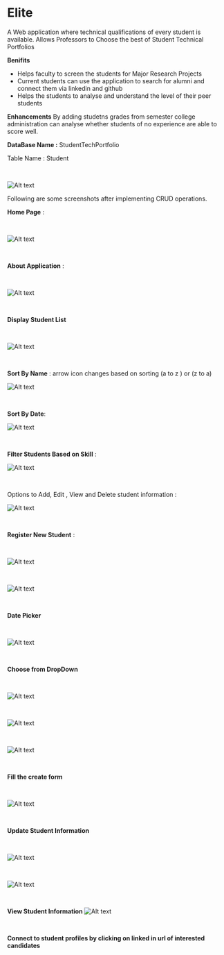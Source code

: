 # Elite
A Web application where technical qualifications of every student is available. Allows Professors to Choose the best of Student Technical Portfolios

**Benifits**

* Helps faculty to screen the students for Major Research Projects
* Current students can use the application to search for alumni and connect them via linkedin and github
* Helps the students to analyse and understand the level of their peer students

**Enhancements**
By adding studetns grades from semester college administration can analyse whether students of no experience are able to score well.


**DataBase Name :** StudentTechPortfolio

Table Name : Student
<p>&nbsp;</p>

![Alt text](/Elite/Images/database.jpg?raw=true "Optional Title")

Following are some screenshots after implementing CRUD operations.

**Home Page** : <p>&nbsp;</p>

![Alt text](/Elite/Images/Home%20Page.jpg?raw=true)
<p>&nbsp;</p>

**About Application** : 
<p>&nbsp;</p>


![Alt text](/Elite/Images/About.jpg?raw=true)
<p>&nbsp;</p>

**Display Student List**
<p>&nbsp;</p>


![Alt text](/Elite/Images/Student%20List.jpg?raw=true)
<p>&nbsp;</p>

**Sort By Name** : arrow icon changes based on sorting (a to z ) or (z to a)

![Alt text](/Elite/Images/Sorting.jpg?raw=true)
<p>&nbsp;</p>


**Sort By Date**:

![Alt text](/Elite/Images/Date%20Sorting.jpg?raw=true)
<p>&nbsp;</p>


**Filter Students Based on Skill** :

![Alt text](/Elite/Images/search%20python.jpg?raw=true)
<p>&nbsp;</p>


Options to Add, Edit , View and Delete student information :

![Alt text](/Elite/Images/Edit%20and%20create%20options.jpg?raw=true)
<p>&nbsp;</p>


**Register New Student** : 
<p>&nbsp;</p>


![Alt text](/Elite/Images/create%20screen.jpg?raw=true)
<p>&nbsp;</p>

![Alt text](/Elite/Images/Create%202.jpg?raw=true)
<p>&nbsp;</p>


**Date Picker**
<p>&nbsp;</p>


![Alt text](/Elite/Images/date%20picker.jpg?raw=true)
<p>&nbsp;</p>


**Choose from DropDown**
<p>&nbsp;</p>


![Alt text](/Elite/Images/choose%20from%20options.jpg?raw=true)
<p>&nbsp;</p>


![Alt text](/Elite/Images/choose%20from%20program.jpg?raw=true)
<p>&nbsp;</p>


![Alt text](/Elite/Images/choose%20from%20options.jpg?raw=true)
<p>&nbsp;</p>


**Fill the create form**
<p>&nbsp;</p>

![Alt text](/Elite/Images/choose%fill%20information.jpg?raw=true)

<p>&nbsp;</p>

**Update Student Information**
<p>&nbsp;</p>



![Alt text](/Elite/Images/Edit%20Student.jpg?raw=true)
<p>&nbsp;</p>

![Alt text](/Elite/Images/Edit%20Student2.jpg?raw=true)

<p>&nbsp;</p>


**View Student Information**
![Alt text](/Elite/Images/View%20informtaion.jpg?raw=true)

<p>&nbsp;</p>


**Connect to student profiles by clicking on linked in url of interested candidates**

